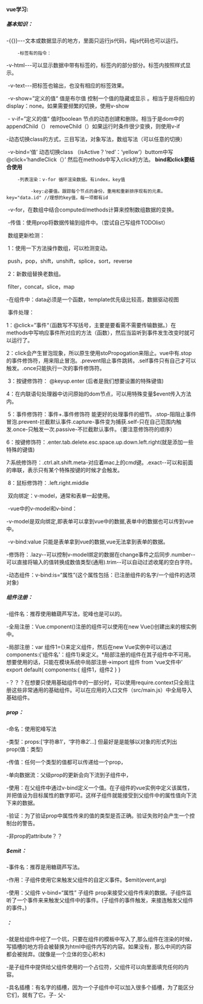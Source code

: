 #### vue学习:

##### 	基本知识：

​		-\{{\}}---文本或数据显示的地方，里面只运行js代码，纯js代码也可以运行。

 		-标签有的指令： 

​				 -v-html---可以显示数据中带有标签的，标签内的部分部分。标签内按照样式显示。

​				 -v-text---把标签也输出，也没有相应的标签效果。

​		-v-show=”定义的值“ 值是布尔值 控制一个值的隐藏或显示  。相当于是将相应的display：none。如果需要频繁的切换，使用v-show

​		- v-if=”定义的值“ 值时boolean 节点的动态创建和删除。相当于是dom中的appendChild（） removeChild（）如果运行时条件很少变换，则使用v-if

​				-动态切换class的方式，三目写法，对象写法，数组写法（可以任意的切换）	

​				-v-bind=‘值’ 动态切换class （isActive？‘red’：‘yellow’）buttom中写@click=‘handleClick（）’ 然后在methods中写入click的方法。 **bind和click要结合使用**

 	 	-列表渲染：v-for 循环渲染数据。有index，key值

   			 -key:必要值。跟踪每个节点的身份，重用和重新排序现有的元素。key="data.id" //理想的key值，每一项都有id

​				-v-for，在数组中结合computed/methods计算来控制数组数据的变换。

​		-传值：使用prop将数据传输到组件中。（尝试自己写组件TODOlist）

​        数组更新检测：

​            1：使用一下方法操作数组，可以检测变动。

​                push，pop，shift，unshift，splice，sort，reverse

​            2：新数组替换老数组。

​                filter，concat，slice，map

​	-在组件中：data必须是一个函数，template优先级比较高，数据驱动视图





​    事件处理：

​        1：@click=”事件“（函数写不写括号，主要是要看需不需要传输数据。）在methods中写响应事件所对应的方法（函数），然后当监听到事件发生改变时就可以运行了。

​        2：click会产生冒泡现象，所以原生使用stoPropogation来阻止。vue中有.stop的事件修饰符，用来阻止冒泡。.prevent阻止事件跳转。.self事件只有自己才可以触发。.once只能执行一次的事件修饰符。   

​        3：按键修饰符： @keyup.enter (后者是我们想要设置的特殊键值)

​		4：在内联语句处理器中访问原始的dom节点，可以用特殊变量$event传入方法内。

​		5：事件修饰符：事件+.事件修饰符 能更好的处理事件的细节。.stop-阻阻止事件冒泡.prevent-拦截默认事件.capture-事件变为捕获.self-只在自己范围内触发.once-只触发一次.passive-不拦截默认事件。（要注意修饰符的顺序）

​		6：按键修饰符：.enter.tab.delete.esc.space.up.down.left.right(就是添加一些特殊的键值)

​		7:系统修饰符：.ctrl.alt.shift.meta-对应着mac上的cmd键。.exact--可以和前面的串联，表示只有某个特殊按键的时候才会触发。

​		8：鼠标修饰符：.left.right.middle



​	双向绑定：v-model，通常和表单一起使用。

​		-vue中的v-model和v-bind：

​    		-v-model是双向绑定,即表单可以拿到vue中的数据,表单中的数据也可以传到vue中。

​    		-v-bind:value 只能是表单拿到vue的数据,vue无法拿到表单的数据。

​		-修饰符：.lazy--可以控制v-model绑定的数据在change事件之后同步.number--可以直接将输入的值转换成数值类型(通用).trim--可以自动过滤收尾的空白字符。



​	-动态组件：v-bind:is=“属性”(这个属性包括：已注册组件的名字/一个组件的选项对象)



##### 组件注册：

-组件名：推荐使用糖葫芦写法，驼峰也是可以的。

-全局注册：Vue.cmponent()注册的组件可以使用在new Vue()创建出来的根实例中。 

-局部注册：var 组件1={}来定义组件，然后在new Vue实例中可以通过components:{'组件名'：组件1}来定义。*局部注册的组件在其子组件中不可用。想要使用的话，只能在模块系统中局部注册->import 组件 from ‘vue文件中’ export default{ components:{ 组件1，组件2 } }

​	-？？？在想要只使用基础组件中的一部分时，可以使用require.context只全局注册这些非常通用的基础组件。可以在应用的入口文件（src/main.js）中全局导入基础组件。

##### prop：

-命名：使用驼峰写法

-类型：props:[‘字符串1’，‘字符串2’...] 但最好是是能够以对象的形式列出prop(值：类型)

-传值：任何一个类型的值都可以传递给一个prop，

-单向数据流：父级prop的更新会向下流到子组件中，

-使用：在父组件中通过v-bind定义一个值。在子组件的vue实例中定义该属性，并把值设为目标属性的数字即可。这样子组件就能接受到父组件中的属性值向下流下来的数据。

-验证：为了验证prop中属性传来的值的类型是否正确。验证失败时会产生一个控制台的警告。

-非prop的attribute？？

##### $emit：

-事件名：推荐是用糖葫芦写法。

-作用：子组件使用它来触发父组件的自定义事件。$emit(event,arg)

-使用：父组件 v-bind=“属性” 子组件 prop来接受父组件传来的数据。子组件监听了一个事件来来触发父组件中的事件。(子组件的事件触发，来接连触发父组件的事件。)

##### <slot>：

-就是给组件中挖了一个坑，只要在组件的模板中写入了<slot></slot>,那么组件在渲染的时候，写插槽的地方将会被替换为html中组件内写的内容。如果没有，那么中间的内容都会被抛弃。(就像是一个立体的空心积木)

-是子组件中提供给父组件使用的一个占位符，父组件可以向里面填充任何的内容。

-具名插槽：有名字的插槽，因为一个子组件中可以加入很多个插槽，为了能区分它们，就有了它。子-<slot name='header'> 父-<template v-slot:header> 使用v-slot来连接子中插槽。

-默认插槽：没有命名的就是默认插槽，但是前提是子中有<slot> 父中有传值

-作用域插槽：带参数的插槽，子组件提供给父组件一个仅用于插槽中的参数，父组件就可以通过不同的方式展示和填充内容。？？

-过滤器：为页面数据添油加醋的功能。

​	-局部：1：在vue实例中，添加一个filters:{ 方法，用来修改或筛选后端传过来的数据  }来声明过滤器2：使用{{ 数据 | 过滤器的名字}}  过滤器就是一个函数。

​	-全局：vue.filter('过滤器名字'，函数逻辑)

-watch：监听的是单个属性，基本类型普通监听，复杂类型 deep监听。监听操作的是数据，而计算操作的是函数。

-methods:直接修改的数据属性





##### 渲染函数：



##### 单文件组件：

-SPA：单页Web应用。特点：在前后端分离的基础上加了一层前端路由

-扩展名：.vue。

-其中，css可以使用预处理器来构建。



前面学到的是vue2，好上手，但是实际应用中要用vue全家桶(vue全家桶：vue-cli，vue-router，vue-resource，vuex) vue-cli:脚手架，相当于是启动了一个请求服务器，把环境搭建好了，只要开发就行。

脚手架的使用：

​    1：先安装一个全局webpack。npm install webpack -g。再安装一个全局的vue-cli。 npm install -g vue-cli.

​    2:cd 进一个要放项目的文件夹 直接创建一个.vue文件。vue create + 项目名。(vue 3.X以上使用，2.x就用npm install webpack + 项目名)

​    3：安装相应的依赖。npm install

​    4:起项目。npm run start （也可以显式的指定入口文件。不太会）



vue引入公共样式的三种方式：

​    1：入口main.js中引入。  import  from  

​    2：在index.html中引入。

​    3：直接在app.vue中引用，但在index.html的head上空出一个<style>



vue组件父子传值的4种方法:props，ref,emit,模板传递通信slot

​    -props：

​        静态传值就是直接通过props来传递。

​        动态传值是通过v-bind来绑定一个要传递值的key，然后后面跟要传递的内容，不过这个内容是可以改变的

​	-slot：父组件在使用子组件的同时并向其中传值。



·vue里的ref（$ref）:

​    1、ref 加在普通的元素上，用this.ref.name 获取到的是dom元素

　　 2、ref 加在子组件上，用this.ref.name 获取到的是组件实例，可以使用组件的所有方法。

　  3、如何利用 v-for 和 ref 获取一组数组或者dom 节点



·prop 着重于数据的传递，它并不能调用子组件里的属性和方法。像创建文章组件时，自定义标题和内容这样的使用场景，最适合使用prop。

·$ref 着重于索引，主要用来调用子组件里的属性和方法，其实并不擅长数据传递。而且ref用在dom元素的时候，能使到选择器的作用，这个功能比作为索引更常有用到。



ref  $refs:

​    ·ref指定了某个dom节点。（相当于是一个字符串型的索引值）

​    ·refs是所有ref的集合。

​    ·ref和v-for一起使用时，获取的引用会是一个数组，



--html中 ref="profile"

--组件中  child = perent.$refs.profile(child是perent中所有dom节点的集合，标识就是profile)



表单验证：validate()

​    p=this.$refs.form.validate()  submit过来的从上面传来的表单值，是否有效，p.then.

##### vue-router：

-**核心：**改变url，但是页面不进行整体的刷新。结合vue.js来创建单页应用。   可以通过组合组件来组成应用程序，当把路由加入后，只需要将组件映射到路由，然后告诉路由在哪里渲染。

-**路由规则：**hash和history

​	-hash：#=锚点，本质是改变window.location的href属性。可以直接赋值location.hash改变href，但页面不刷新。

​	-history：可以改变url而不刷新页面。(比较新，IE9之前不能使用，所以hash更加通用一些)

​		-history.pushState()：类似栈，有进有出

​		-history.replaceState()：替换url，没有退回(常用的)

​		-history.back()

​		-history.forward()

​		-history.go(num)

-**路由分类：**

​	-动态路由：path:'/user/:id' .以冒号开头，只要前缀相同就都能映射到相同的路由上去。

​	-嵌套路由：有同一个父路由的路由。在普通路由配置的时候加入一个children：[{其他路由}]

​	-命名路由：给路由加一个name，在使用router-link :to="{ name：‘xx’，params：{xx}}" name是前半段，params是后半段。跳转的路径是/xx/xx.

-**路由视图：**<router-view></router-view> --必须有，相当于是在页面中给路由站了一个位置。

-props：在路由中加入props参数，可以将组件和路由解耦，这样使的组件更易重用和测试。**设置：**props：true 。这样就会将route.params设置为组件属性（???）---传参这里有很大的问题。

-**步骤：**

1：定义路由或者从别处引入，<script src="./vue-router.js"></script>。

2:准备路由所需要的组件。(能够跳转的块)。

3：创建路由对象，在对象中配置路由规则 var routes=new VueRouter({ path:'/foo',component:Foo })。（这两值必备，name可有可无）

4：在vue中注入路由。vue实例中，加入一个router。

5：通过<router-view></router-view>挖坑，路径匹配到的组件都会渲染到这来。

6：路由通过<router-link to="相应路由的path">跳转，这个被渲染后会变成a标签，值的前面会变成一个#，从而变成锚点。(链接的一种，就是在<a name="xxx" href="#hello">这就是在特定的xxx的地方设置了一个锚点。)

-**实际操作：**

​	1：在组件目录下写spa，然后在router目录下使用import引入之前写的spa(使用相对路径(相对路径：./文件名表示在当前目录下。))

​	2：在router目录中的index.js，的下面写入相应的路由，按照给定的模板写。引入时要注意new router的地址。import .. from 'new router的地方'(给的模板中设置的name是用在嵌套路由上的。)

​	3：在main.js中import相应的router

​	4：在app.vue中加入<router-link>来定义页面中点击触发部分(定义当点击后去到的地方)<router-view>来在页面中显示。

​	5：重定向-就是在路由中一定要加一个路由，指向有的页面（用户输入了不存在的路由，跳转到有用的页面去）两种写法：1：path:'*',redirect:'/组件' 2：path:'\*',redirect:{name:'组件'}。

-**路由守卫：** 就是在路由的基础上添加了钩子函数	

​	-全局前置守卫：router.beforeEach((to,from,next)=>{})  to=即将进入的目标路由对象-到哪去。from=当前要离开的路由-从哪来。next=function，一定要调用这里的方法，来resolve这个钩子。next函数中的参数，会影响执行效果。【无参->进行下一个钩子，如果全都执行完了，那么导航的状态就是confirmed。false->中断当前的导航。在正在改变url的过程中，那么url地址会重置到from路由对应的地址。'/'->跳转到不同的地址。中断正在跳转的地址，然后去一个新的地址。(可以传递任意函数？？？)。error->导航过程会被终止，并且错误会传去router.onError()注册过的回调中去。】

​	-全局解析守卫：router.beforeResolve()=和上面类似。区别：在导航被确认之前，同时在all component内守卫，和异步路由组件被解析之后，解析守卫被调用。

​	-全局后置钩子：router.afterEach((to,from)=>{})。没有next，不会改变导航本身。

-**导航解析流程：** (导航：路由正在跳转的过程)

触发导航 -> 在失活的组件里调用 `beforeRouteLeave` 守卫。(失活的组件就是要被离开的组件)->调用全局的 `beforeEach` 守卫。(在导航前)->在重用的组件里调用 `beforeRouteUpdate`(路由改变，组件被复用时调用)->在路由配置里调用 `beforeEnter`->解析异步路由组件->在被激活的组件里调用 `beforeRouteEnter`->调用全局的 `beforeResolve`->导航被确认->调用全局的 `afterEach` 钩子->触发 DOM 更新->调用 `beforeRouteEnter` 守卫中传给 `next` 的回调函数，创建好的组件实例会作为回调函数的参数传入

-元信息：

-**过渡动效：** 加入一个<transition></transition> 来实现切换路由时中间的过渡动画。

-**数据获取：** 两种，导航完成**前**-在路由进入的守卫中获取数据，获取数据之后再进行导航/**后**-先导航，结束后在组件的生命周期钩子中获取数据。

-**滚动行为：** 控制页面来回回滚后，前的滚动条进度保持的位置。**使用：** 给router实例中，加入一个scrollBehavior(to, from, savePosition)方法。

##### 路由参数：

-router传递参数：使用上面的那个router-link

-接受参数：

​	-组件接收：在html中获取路由参数, 通过$route.params.参数名

`var productType = Vue.component('productType',{`
    `//在html中获取路由参数, 通过$route.params.参数名`
    `template:'<div>这里显示商品编号{{$route.params.id}}</div>',`
`})`

​	-js接收：在js中获取路由参数, 通过this.$route.params.参数名

`var productType = Vue.component('productType',{`
    `//在html中获取路由参数, 通过$route.params.参数名`
    `template:'<div>这里显示商品编号{{$route.params.id}}</div>',`
    `//模板编译完成之后调用`
    `mounted() {`
        `//在js中获取路由参数, 通过this.$route.params.参数名`
        `console.log(this.$route.params.id)`
    `},`
`})`

-this.$route.query和this.$route.params的区别：

​	传参数时，query:{path: item.id} url中会带有参数 params:{name: item.id} url中没有参数显示

-响应路由的参数变化：

##### vuex：

-专门为vue.js开发的状态管理模式，集中管理所有组件的状态。

state--大树的树干--共用的数据，不同的组件就像树的分叉，会使用树的一部分数据，但是会根据自己做出一些调整。这个调整可以使用mutation改变，(过程是同步的？？？---就是逻辑是同步改变的)异步逻辑都封装到action里面。

-vuex部分文件：api-里面会放一些抽出来的api请求，与后台交互的请求响应代码。？？？   Component-放一些单页面组件，store-index.js=组装模块并导出store的地方，actions.js=根级别的action，mutation.js=跟级别的mutation。modules-中存放着各种模块（这种模块中放的是什么）

-一个模块中，要创建state，mutation，action，getter

-**state：**在vue实例中，可以通过this.$store.state.data(可换，数据名，来访问到store中的数据)。当一个组件需要获取多个状态时(数据???)将这些状态都声明在计算中会冗余，这时候，可以使用mapState辅助函数---生成计算数据。（就是在computed中写了一个mapState函数，将上面的参数简化。）

-**getter：** state的计算属性，就像vue中的computed一样，返回值也会根据他的依赖被缓存起来，依赖值改变才会改变。getter会暴露一个  store.getter的对象，(数据在getter中被计算，我们可以使用store.getter来直接调用这些数据)在getter中也能接受其他的getter的参数。

-**actions：** state中出来的数据，action要来取数据，然后action中取完的数据（使用commit，其中有两个参数，事件，(???回调函数吗，是什么)）才能再使用mutation来修改里面的值。action 提交的是mutation，而不是直接改变状态。有它的原因就是为了可以在成功和失败两个状态之间横跳。可以使用promise 也可以使用async/await

-**mutation：** 改变store中的状态，(就像是在原有的树枝上长出一截新的树枝。)有事件和回调函数。(我现在的理解就是他就像java里面的那个函数重写一样，在原有的基础上给原来的增加一些方法)

-new store-创建实例，其中必备state来存放一个大的共享数据，

state写数据->要改变数据状态->action提交mutation->mutation直接改变数据。







Q:1：v-model绑定，循环渲染的时候value怎么设置。

2：ref，prop的具体区别，实际使用的时候呢

3:fx-cascader中的数据怎么传

4:为什么有时候按钮不触发事件